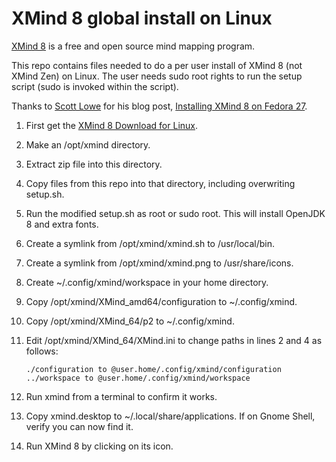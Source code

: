 # XMind 8 global install on Linux
[XMind 8](https://www.xmind.net/xmind8-pro) is a free and open source mind mapping program.

This repo contains files needed to do a per user install of XMind 8 (not XMind Zen) on Linux. The user needs sudo root rights to run the setup script (sudo is invoked within the script).

Thanks to [Scott Lowe](https://blog.scottlowe.org) for his blog post, [Installing XMind 8 on Fedora 27](https://blog.scottlowe.org/2017/12/15/installing-xmind-8-on-fedora-27/).

1. First get the [XMind 8 Download for Linux](https://www.xmind.net/download/xmind8).

2. Make an /opt/xmind directory.

3. Extract zip file into this directory.

4. Copy files from this repo into that directory, including overwriting setup.sh.

5. Run the modified setup.sh as root or sudo root. This will install OpenJDK 8 and extra fonts.

6. Create a symlink from /opt/xmind/xmind.sh to /usr/local/bin.

7. Create a symlink from /opt/xmind/xmind.png to /usr/share/icons.

8. Create ~/.config/xmind/workspace in your home directory.

9. Copy /opt/xmind/XMind_amd64/configuration to ~/.config/xmind.

10. Copy /opt/xmind/XMind_64/p2 to ~/.config/xmind.

11. Edit /opt/xmind/XMind_64/XMind.ini to change paths in lines 2 and 4 as follows:
    ```
    ./configuration to @user.home/.config/xmind/configuration
    ../workspace to @user.home/.config/xmind/workspace
    ```

12. Run xmind from a terminal to confirm it works.

13. Copy xmind.desktop to ~/.local/share/applications. If on Gnome Shell, verify you can now find it.

14. Run XMind 8 by clicking on its icon.

